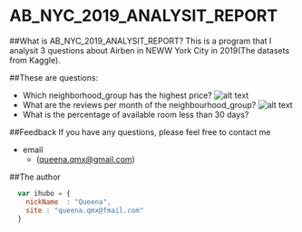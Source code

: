 # AB_NYC_2019_ANALYSIT_REPORT
##What is AB_NYC_2019_ANALYSIT_REPORT?
This is a program that I analysit 3 questions about Airben in NEWW York City in 2019(The datasets from Kaggle).

##These are questions:

*  Which neighborhood_group has the highest price?
![alt text](https://github.com/QueenaXie/AB_NYC_2019_ANALYSIT_REPORT/to/Q1.PNG)
*  What are the reviews per month of the neighbourhood_group?
![alt text](https://github.com/QueenaXie/AB_NYC_2019_ANALYSIT_REPORT/to/Q2.PNG)
*  What is the percentage of available room less than 30 days?

##Feedback
If you have any questions, please feel free to contact me
* email
    * (queena.qmx@gmail.com)

##The author

```javascript
  var ihubo = {
    nickName  : "Queena",
    site : "queena.qmx@fmail.com"
  }
```
